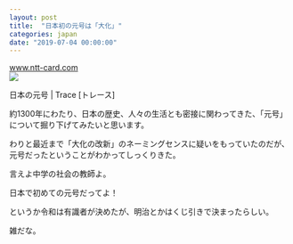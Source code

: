 ```yaml
---
layout: post
title:  "日本初の元号は「大化」"
categories: japan
date: "2019-07-04 00:00:00"
---
```



<div class="card">
  <a href="https://www.ntt-card.com/trace/vol72/special/index.shtml"></a>
  <div class="card__header">
    <a href="https://www.ntt-card.com/trace/vol72/special/index.shtml">www.ntt-card.com</a>
  </div>
  <div class="card__image">
    <img src="https://www.ntt-card.com/trace/common/images/sns/facebook_image_special72.jpg">
  </div>
  <div class="card__title">
    <p>日本の元号 | Trace [トレース]</p>
  </div>
  <div class="card__description">
    <p>約1300年にわたり、日本の歴史、人々の生活とも密接に関わってきた、「元号」について掘り下げてみたいと思います。</p>
  </div>
</div>


わりと最近まで「大化の改新」のネーミングセンスに疑いをもっていたのだが、
元号だったということがわかってしっくりきた。

言えよ中学の社会の教師よ。

日本で初めての元号だってよ！

というか令和は有識者が決めたが、明治とかはくじ引きで決まったらしい。

雑だな。

